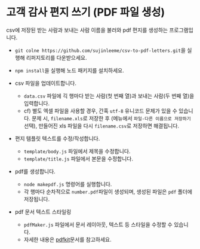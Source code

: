 # 고객 감사 편지 쓰기 (PDF 파일 생성)
 
csv에 저장된 받는 사람과 보내는 사람 이름을 불러와 pdf 편지를 생성하는 프로그램입니다.

* `git colne https://github.com/sujinleeme/csv-to-pdf-letters.git`을 실행해 리퍼지토리를 다운받으세요.

* `npm install`을 실행해 노드 패키지를 설치하세요.
 
* csv 파일을 업데이트합니다.
    * `data.csv` 파일에 긱 행마다 받는 사람(첫 번째 열)과 보내는 사람(두 번째 열)을 입력합니다.
    * cf) 별도 엑셀 파일을 사용할 경우, 간혹  `utf-8` 유니코드 문제가 있을 수 있습니다. 문제 시, `filename.xls`로 저장한 후 (메뉴에서 `파일-다른 이름으로 저장하기` 선택), 만들어진 xls 파일을 다시 `filename.csv`로 저장하면 해결됩니다.
    
* 편지 템플릿 텍스트를 수정/작성합니다.
    * `template/body.js` 파일에서 제목을 수정합니다.
    * `template/title.js` 파일에서 본문을 수정합니다.
    
* pdf를 생성합니다.
    * `node makepdf.js` 명령어를 실행합니다. 
    * 각 행마다 순차적으로 `number.pdf`파일이 생성되며, 생성된 파일은 `pdf` 폴더에 저장됩니다.

* pdf 문서 텍스트 스타일링
    *  `pdfMaker.js` 파일에서 문서 레이아웃, 텍스트 등 스타일을 수정할 수 있습니다.
    * 자세한 내용은 [pdfkit](https://github.com/devongovett/pdfkit)문서를 참고하세요.
    
